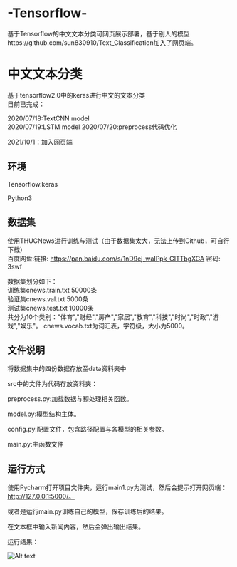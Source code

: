 # -Tensorflow-
基于Tensorflow的中文文本分类可网页展示部署，基于别人的模型https://github.com/sun830910/Text_Classification加入了网页端。

# 中文文本分类

基于tensorflow2.0中的keras进行中文的文本分类  
目前已完成：  

2020/07/18:TextCNN model  
2020/07/19:LSTM model
2020/07/20:preprocess代码优化

2021/10/1：加入网页端


## 环境

Tensorflow.keras  

Python3  



## 数据集

使用THUCNews进行训练与测试（由于数据集太大，无法上传到Github，可自行下载）  
百度网盘:链接: https://pan.baidu.com/s/1nD9ej_waIPpk_GITTbgXGA  密码: 3swf  

数据集划分如下：  
训练集cnews.train.txt 50000条  
验证集cnews.val.txt 5000条  
测试集cnews.test.txt 10000条  
共分为10个类别："体育","财经","房产","家居","教育","科技","时尚","时政","游戏","娱乐"。
cnews.vocab.txt为词汇表，字符级，大小为5000。



## 文件说明

将数据集中的四份数据存放至data资料夹中  

src中的文件为代码存放资料夹：

preprocess.py:加载数据与预处理相关函数。

model.py:模型结构主体。

config.py:配置文件，包含路径配置与各模型的相关参数。

main.py:主函数文件

## 运行方式

使用Pycharm打开项目文件夹，运行main1.py为测试，然后会提示打开网页端：http://127.0.0.1:5000/。

或者是运行main.py训练自己的模型，保存训练后的结果。

在文本框中输入新闻内容，然后会弹出输出结果。

运行结果：

![Alt text](E:\Temp\NLP\nlp\-Tensorflow-\img\11.png)

